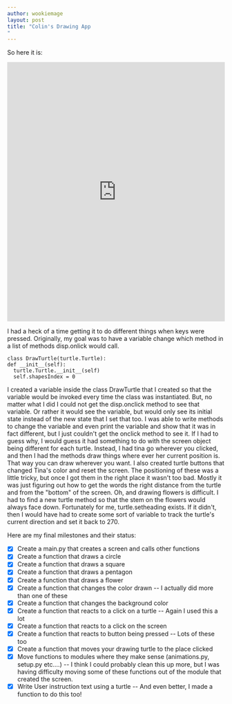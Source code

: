 ```yaml
---
author: wookiemage
layout: post
title: "Colin's Drawing App
"
---
```

  So here it is:
  <iframe src="https://trinket.io/embed/python/5978875cb2" width="100%" height="600" frameborder="0" marginwidth="0" marginheight="0" allowfullscreen></iframe>
  
  I had a heck of a time getting it to do different things when keys were pressed. Originally, my goal was to have a variable change which method in a list of methods disp.onlick would call.
  ```
  class DrawTurtle(turtle.Turtle):
  def __init__(self):
    turtle.Turtle.__init__(self)
    self.shapesIndex = 0
  ```
  I created a variable inside the class DrawTurtle that I created so that the variable would be invoked every time the class was instantiated. But, no matter what I did I could not get the disp.onclick method to see that variable. Or rather it would see the variable, but would only see its initial state instead of the new state that I set that too. I was able to write methods to change the variable and even print the variable and show that it was in fact different, but I just couldn't get the onclick method to see it.
  If I had to guess why, I would guess it had something to do with the screen object being different for each turtle. 
  Instead, I had tina go wherever you clicked, and then I had the methods draw things where ever her current position is. That way you can draw wherever you want.
  I also created turtle buttons that changed Tina's color and reset the screen. The positioning of these was a little tricky, but once I got them in the right place it wasn't too bad. Mostly it was just figuring out how to get the words the right distance from the turtle and from the "bottom" of the screen.
  Oh, and drawing flowers is difficult. I had to find a new turtle method so that the stem on the flowers would always face down. Fortunately for me, turtle.setheading exists. If it didn't, then I would have had to create some sort of variable to track the turtle's current direction and set it back to 270.
  
  Here are my final milestones and their status:
  - [x] Create a main.py that creates a screen and calls other functions
  - [x] Create a function that draws a circle
  - [x] Create a function that draws a square
  - [x] Create a function that draws a pentagon
  - [x] Create a function that draws a flower
  - [x] Create a function that changes the color drawn -- I actually did more than one of these
  - [x] Create a function that changes the background color
  - [x] Create a function that reacts to a click on a turtle -- Again I used this a lot
  - [x] Create a function that reacts to a click on the screen
  - [x] Create a function that reacts to button being pressed -- Lots of these too
  - [x] Create a function that moves your drawing turtle to the place clicked
  - [x] Move functions to modules where they make sense (animations.py, setup.py etc....) -- I think I could probably clean this up more, but I was having difficulty moving some of these functions out of the module that created the screen.
  - [x] Write User instruction text using a turtle -- And even better, I made a function to do this too!
